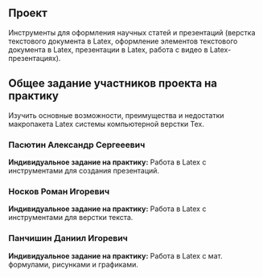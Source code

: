 ## Проект
Инструменты для оформления научных статей и презентаций (верстка текстового документа в Latex, оформление элементов текстового документа в Latex, презентации в Latex, работа с видео в Latex-презентациях).

## Общее задание участников проекта на практику
Изучить основные возможности, преимущества и недостатки макропакета Latex системы компьютерной верстки Tex.

### Пасютин Александр Сергееевич
**Индивидуальное задание на практику:** Работа в Latex с инструментами для создания презентаций.

### Носков Роман Игоревич
**Индивидуальное задание на практику:** Работа в Latex с инструментами для верстки текста.

### Панчишин Даниил Игоревич
**Индивидуальное задание на практику:** Работа в Latex с мат. формулами, рисунками и графиками.
